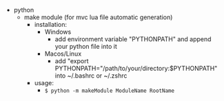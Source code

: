 - python
    - make module (for mvc lua file automatic generation)
        - installation:
            - Windows
                - add environment variable "PYTHONPATH" and append your python file into it
            - Macos/Linux
                - add "export PYTHONPATH="/path/to/your/directory:$PYTHONPATH" into ~/.bashrc or ~/.zshrc
        - usage:
            - `$ python -m makeModule ModuleName RootName` 
